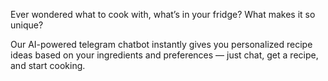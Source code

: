 Ever wondered what to cook with, what’s in your fridge? What makes it so unique?

Our AI-powered telegram chatbot instantly gives you personalized recipe ideas based on your ingredients and preferences  — just chat, get a recipe, and start cooking. 
